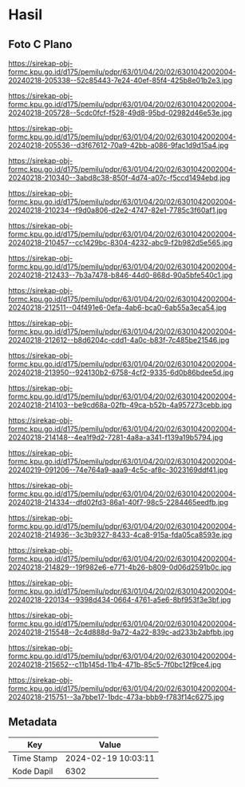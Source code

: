 # Hasil

## Foto C Plano

https://sirekap-obj-formc.kpu.go.id/d175/pemilu/pdpr/63/01/04/20/02/6301042002004-20240218-205338--52c85443-7e24-40ef-85f4-425b8e01b2e3.jpg

https://sirekap-obj-formc.kpu.go.id/d175/pemilu/pdpr/63/01/04/20/02/6301042002004-20240218-205728--5cdc0fcf-f528-49d8-95bd-02982d46e53e.jpg

https://sirekap-obj-formc.kpu.go.id/d175/pemilu/pdpr/63/01/04/20/02/6301042002004-20240218-205536--d3f67612-70a9-42bb-a086-9fac1d9d15a4.jpg

https://sirekap-obj-formc.kpu.go.id/d175/pemilu/pdpr/63/01/04/20/02/6301042002004-20240218-210340--3abd8c38-850f-4d74-a07c-f5ccd1494ebd.jpg

https://sirekap-obj-formc.kpu.go.id/d175/pemilu/pdpr/63/01/04/20/02/6301042002004-20240218-210234--f9d0a806-d2e2-4747-82e1-7785c3f60af1.jpg

https://sirekap-obj-formc.kpu.go.id/d175/pemilu/pdpr/63/01/04/20/02/6301042002004-20240218-210457--cc1429bc-8304-4232-abc9-f2b982d5e565.jpg

https://sirekap-obj-formc.kpu.go.id/d175/pemilu/pdpr/63/01/04/20/02/6301042002004-20240218-212433--7b3a7478-b846-44d0-868d-90a5bfe540c1.jpg

https://sirekap-obj-formc.kpu.go.id/d175/pemilu/pdpr/63/01/04/20/02/6301042002004-20240218-212511--04f491e6-0efa-4ab6-bca0-6ab55a3eca54.jpg

https://sirekap-obj-formc.kpu.go.id/d175/pemilu/pdpr/63/01/04/20/02/6301042002004-20240218-212612--b8d6204c-cdd1-4a0c-b83f-7c485be21546.jpg

https://sirekap-obj-formc.kpu.go.id/d175/pemilu/pdpr/63/01/04/20/02/6301042002004-20240218-213950--924130b2-6758-4cf2-9335-6d0b86bdee5d.jpg

https://sirekap-obj-formc.kpu.go.id/d175/pemilu/pdpr/63/01/04/20/02/6301042002004-20240218-214103--be9cd68a-02fb-49ca-b52b-4a957273cebb.jpg

https://sirekap-obj-formc.kpu.go.id/d175/pemilu/pdpr/63/01/04/20/02/6301042002004-20240218-214148--4ea1f9d2-7281-4a8a-a341-f139a19b5794.jpg

https://sirekap-obj-formc.kpu.go.id/d175/pemilu/pdpr/63/01/04/20/02/6301042002004-20240219-091206--74e764a9-aaa9-4c5c-af8c-3023169ddf41.jpg

https://sirekap-obj-formc.kpu.go.id/d175/pemilu/pdpr/63/01/04/20/02/6301042002004-20240218-214334--dfd02fd3-86a1-40f7-98c5-2284465eedfb.jpg

https://sirekap-obj-formc.kpu.go.id/d175/pemilu/pdpr/63/01/04/20/02/6301042002004-20240218-214936--3c3b9327-8433-4ca8-915a-fda05ca8593e.jpg

https://sirekap-obj-formc.kpu.go.id/d175/pemilu/pdpr/63/01/04/20/02/6301042002004-20240218-214829--19f982e6-e771-4b26-b809-0d06d2591b0c.jpg

https://sirekap-obj-formc.kpu.go.id/d175/pemilu/pdpr/63/01/04/20/02/6301042002004-20240218-220134--9398d434-0664-4761-a5e6-8bf953f3e3bf.jpg

https://sirekap-obj-formc.kpu.go.id/d175/pemilu/pdpr/63/01/04/20/02/6301042002004-20240218-215548--2c4d888d-9a72-4a22-839c-ad233b2abfbb.jpg

https://sirekap-obj-formc.kpu.go.id/d175/pemilu/pdpr/63/01/04/20/02/6301042002004-20240218-215652--c11b145d-11b4-471b-85c5-7f0bc12f9ce4.jpg

https://sirekap-obj-formc.kpu.go.id/d175/pemilu/pdpr/63/01/04/20/02/6301042002004-20240218-215751--3a7bbe17-1bdc-473a-bbb9-f783f14c6275.jpg


## Metadata

| Key        | Value               |
| ---------- | ------------------- |
| Time Stamp | 2024-02-19 10:03:11 |
| Kode Dapil | 6302                |



